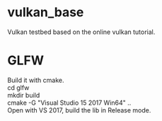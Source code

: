 # vulkan_base
Vulkan testbed based on the online vulkan tutorial.

# GLFW
Build it with cmake.  
cd glfw  
mkdir build  
cmake -G "Visual Studio 15 2017 Win64" ..  
Open with VS 2017, build the lib in Release mode.
